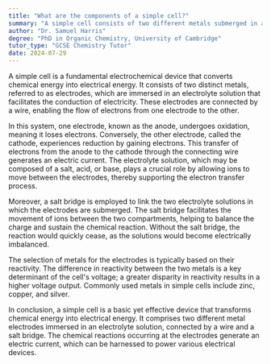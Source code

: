 ```yaml
---
title: "What are the components of a simple cell?"
summary: "A simple cell consists of two different metals submerged in an electrolyte solution, connected by a wire and a salt bridge."
author: "Dr. Samuel Harris"
degree: "PhD in Organic Chemistry, University of Cambridge"
tutor_type: "GCSE Chemistry Tutor"
date: 2024-07-29
---
```


A simple cell is a fundamental electrochemical device that converts chemical energy into electrical energy. It consists of two distinct metals, referred to as electrodes, which are immersed in an electrolyte solution that facilitates the conduction of electricity. These electrodes are connected by a wire, enabling the flow of electrons from one electrode to the other.

In this system, one electrode, known as the anode, undergoes oxidation, meaning it loses electrons. Conversely, the other electrode, called the cathode, experiences reduction by gaining electrons. This transfer of electrons from the anode to the cathode through the connecting wire generates an electric current. The electrolyte solution, which may be composed of a salt, acid, or base, plays a crucial role by allowing ions to move between the electrodes, thereby supporting the electron transfer process.

Moreover, a salt bridge is employed to link the two electrolyte solutions in which the electrodes are submerged. The salt bridge facilitates the movement of ions between the two compartments, helping to balance the charge and sustain the chemical reaction. Without the salt bridge, the reaction would quickly cease, as the solutions would become electrically imbalanced.

The selection of metals for the electrodes is typically based on their reactivity. The difference in reactivity between the two metals is a key determinant of the cell's voltage; a greater disparity in reactivity results in a higher voltage output. Commonly used metals in simple cells include zinc, copper, and silver.

In conclusion, a simple cell is a basic yet effective device that transforms chemical energy into electrical energy. It comprises two different metal electrodes immersed in an electrolyte solution, connected by a wire and a salt bridge. The chemical reactions occurring at the electrodes generate an electric current, which can be harnessed to power various electrical devices.
    
